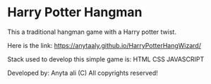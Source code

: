 # Harry Potter Hangman

This a traditional hangman game with a Harry potter twist.

Here is the link:
https://anytaaly.github.io/HarryPotterHangWizard/

Stack used to develop this simple game is:
HTML
CSS
JAVASCRIPT

Developed by: Anyta ali
(C) All copyrights reserved!
